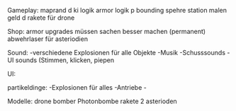 Gameplay:
	maprand d
	ki logik
	armor logik p
	bounding spehre station malen
	geld d
	rakete für drone
	

Shop: 	armor
	upgrades müssen sachen besser machen (permanent)
	abwehrlaser für asteriodien	


Sound: 	-verschiedene Explosionen für alle Objekte
	-Musik
	-Schusssounds
	- UI sounds (Stimmen, klicken, piepen


UI:	


partikeldinge:
	-Explosionen für alles
	-Antriebe
	-





Modelle:
	drone
	bomber
	Photonbombe
	rakete
	2 asterioden
